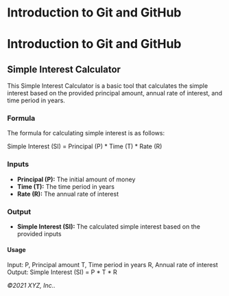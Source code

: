 # Introduction to Git and GitHub

# Introduction to Git and GitHub

## Simple Interest Calculator

This Simple Interest Calculator is a basic tool that calculates the simple interest based on the provided principal amount, annual rate of interest, and time period in years.

### Formula
The formula for calculating simple interest is as follows:

Simple Interest (SI) = Principal (P) * Time (T) * Rate (R)


### Inputs
- **Principal (P):** The initial amount of money
- **Time (T):** The time period in years
- **Rate (R):** The annual rate of interest

### Output
- **Simple Interest (SI):** The calculated simple interest based on the provided inputs

#### Usage
Input:
P, Principal amount
T, Time period in years
R, Annual rate of interest
Output:
Simple Interest (SI) = P * T * R

_©2021 XYZ, Inc.._
